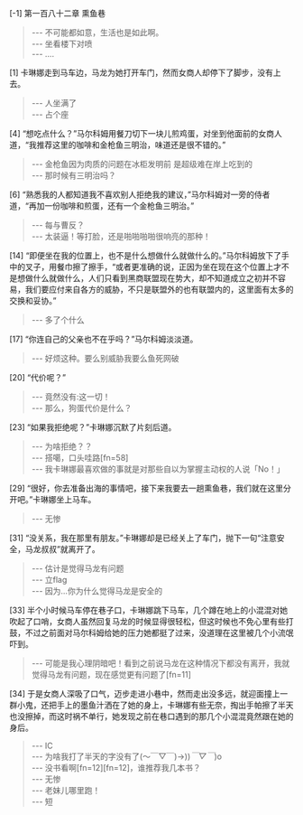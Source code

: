 
[-1] 第一百八十二章 熏鱼巷
>--- 不可能都如意，生活也是如此啊。<br>
>--- 坐看楼下对喷<br>
>--- ....<br>

[1] 卡琳娜走到马车边，马龙为她打开车门，然而女商人却停下了脚步，没有上去。
>--- 人坐满了<br>
>--- 占个座<br>

[4] “想吃点什么？”马尔科姆用餐刀切下一块儿煎鸡蛋，对坐到他面前的女商人道，“我推荐这里的咖啡和金枪鱼三明治，味道还是很不错的。”
>--- 金枪鱼因为肉质的问题在冰柜发明前 是超级难在岸上吃到的<br>
>--- 那时候有三明治吗？<br>

[6] “熟悉我的人都知道我不喜欢别人拒绝我的建议，”马尔科姆对一旁的侍者道，“再加一份咖啡和煎蛋，还有一个金枪鱼三明治。”
>--- 每与曹反？<br>
>--- 太装逼！等打脸，还是啪啪啪啪很响亮的那种！<br>

[14] “即便坐在我的位置上，也不是什么想做什么就做什么的。”马尔科姆放下了手中的叉子，用餐巾擦了擦手，“或者更准确的说，正因为坐在现在这个位置上才不是想做什么就做什么，人们只看到黑商联盟现在势大，却不知道成立之初并不容易，我们要应付来自各方的威胁，不只是联盟外的也有联盟内的，这里面有太多的交换和妥协。”
>--- 多了个什么<br>

[17] “你连自己的父亲也不在乎吗？”马尔科姆淡淡道。
>--- 好烦这种。要么别威胁我要么鱼死网破<br>

[20] “代价呢？”
>--- 竟然没有:这一切！<br>
>--- 那么，狗蛋代价是什么？<br>

[23] “如果我拒绝呢？”卡琳娜沉默了片刻后道。
>--- 为啥拒绝？？<br>
>--- 搭噶，口头哇路[fn=58]<br>
>--- 我卡琳娜最喜欢做的事就是对那些自以为掌握主动权的人说「No！」<br>

[29] “很好，你去准备出海的事情吧，接下来我要去一趟熏鱼巷，我们就在这里分开吧。”卡琳娜坐上马车。
>--- 无惨<br>

[31] “没关系，我在那里有朋友。”卡琳娜却是已经关上了车门，抛下一句“注意安全，马龙叔叔”就离开了。
>--- 估计是觉得马龙有问题<br>
>--- 立flag<br>
>--- 因为...你为什么觉得马龙是安全的<br>

[33] 半个小时候马车停在巷子口，卡琳娜跳下马车，几个蹲在地上的小混混对她吹起了口哨，女商人虽然回复马龙的时候显得很轻松，但这时候也不免心里有些打鼓，不过之前面对马尔科姆给她的压力她都挺了过来，没道理在这里被几个小流氓吓到。
>--- 可能是我心理阴暗吧！看到之前说马龙在这种情况下都没有离开，我就觉得马龙有问题，现在感觉更有问题了[fn=11]<br>

[34] 于是女商人深吸了口气，迈步走进小巷中，然而走出没多远，就迎面撞上一群小鬼，还把手上的墨鱼汁洒在了她的身上，卡琳娜有些无奈，掏出手帕擦了半天也没擦掉，而这时祸不单行，她发现之前在巷口遇到的那几个小混混竟然跟在她的身后。
>--- IC<br>
>--- 为啥我打了半天的字没有了(～￣▽￣)→))*￣▽￣*)o<br>
>--- 没书看啊[fn=12][fn=12]，谁推荐我几本书？<br>
>--- 无惨<br>
>--- 老妹儿哪里跑！<br>
>--- 短<br>
